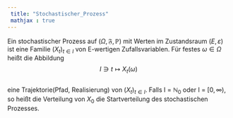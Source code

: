 ```yaml
---
 title: "Stochastischer_Prozess"
 mathjax : true
---
```

Ein stochastischer Prozess auf $(\Omega, \mathfrak{F}, \mathbb{P})$ mit
Werten im Zustandsraum $(E, \varepsilon)$ ist eine Familie
$(X_{t})_{t\in I}$ von E-wertigen Zufallsvariablen. Für festes
$\omega \in \Omega$ heißt die Abbildung\
$$I \ni t \mapsto X_{t}(\omega)$$\
eine Trajektorie(Pfad, Realisierung) von $(X_{t})_{t\in I}$. Falls I =
$\mathbb{N}_{0}$ oder I = $[0,\infty)$, so heißt die Verteilung von
$X_{0}$ die Startverteilung des stochastischen Prozesses.
